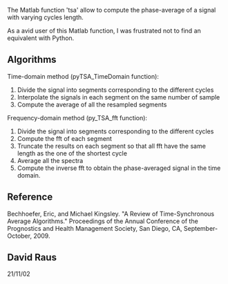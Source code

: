 The Matlab function 'tsa' allow to compute the phase-average of a signal with varying cycles length.

As a avid user of this Matlab function, I was frustrated not to find an equivalent with Python.

## Algorithms
Time-domain method (pyTSA_TimeDomain function):
1. Divide the signal into segments corresponding to the different cycles
2. Interpolate the signals in each segment on the same number of sample
3. Compute the average of all the resampled segments

Frequency-domain method (py_TSA_fft function):
1. Divide the signal into segments corresponding to the different cycles
2. Compute the fft of each segment
3. Truncate the results on each segment so that all fft have the same length as the one of the shortest cycle
4. Average all the spectra
5. Compute the inverse fft to obtain the phase-averaged signal in the time domain.

## Reference
Bechhoefer, Eric, and Michael Kingsley. "A Review of Time-Synchronous Average Algorithms." Proceedings of the Annual Conference of the Prognostics and Health Management Society, San Diego, CA, September-October, 2009.

## David Raus
21/11/02
